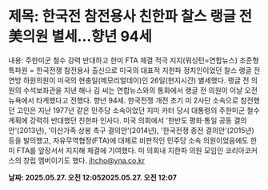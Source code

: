 # **제목: 한국전 참전용사 친한파 찰스 랭글 전 美의원 별세…향년 94세**

  내용: 주한미군 철수 강력 반대하고 한미 FTA 체결 적극 지지(워싱턴=연합뉴스) 조준형 특파원 = 한국전쟁 참전용사 출신으로 미국의 대표적 지한파 정치인이었던 찰스 랭글 전 연방 하원의원이 미국의 현충일(메모리얼데이)인 26일(현지시간) 별세했다.     랭글 전 의원의 수석보좌관을 지낸 해나 김 씨는 연합뉴스와의 통화에서 랭글 전 의원이 이날 오전 뉴욕에서 타계했다고 전했다. 향년 94세.    한국전쟁 개전 초기 미 2사단 소속으로 참전했던 고인은 지난 1977년 같은 민주당 소속이었던 지미 카터 당시 대통령의 주한미군 철수 계획에 강력히 반대했던 친한파 인사다.     미국 의회에서 '한반도 평화·통일 공동 결의안'(2013년), '이산가족 상봉 촉구 결의안'(2014년), '한국전쟁 종전 결의안'(2015년) 등을 발의했고, 자유무역협정(FTA)에 대체로 비판적인 민주당 소속 의원이었음에도 한미 FTA를 앞장서서 지지해 체결에 기여했다.      미 의회내 지한파 의원 모임인 코리아코커스의 창립 멤버이기도 했다.    jhcho@yna.co.kr

  **날짜: 2025.05.27. 오전 12:052025.05.27. 오전 12:07**